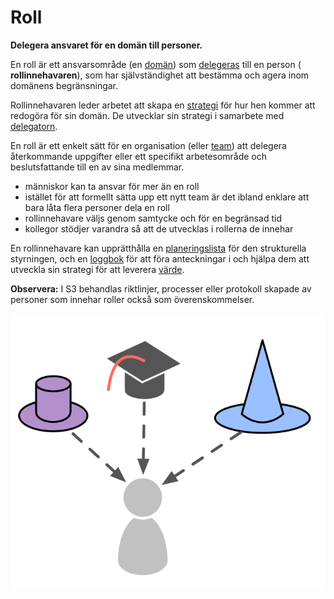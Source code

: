 # Roll

<summary>
<strong>Delegera ansvaret för en domän till personer.</strong>
</summary>

En roll är ett ansvarsområde (en [domän](glossary:domain)) som [delegeras](glossary:delegation) till en person ( **rollinnehavaren**), som har självständighet att bestämma och agera inom domänens begränsningar.

Rollinnehavaren leder arbetet att skapa en [strategi](glossary:strategy) för hur hen kommer att redogöra för sin domän. De utvecklar sin strategi i samarbete med [delegatorn](glossary:delegator).

En roll är ett enkelt sätt för en organisation (eller [team](glossary:team)) att delegera återkommande uppgifter eller ett specifikt arbetesområde och beslutsfattande till en av sina medlemmar.

- människor kan ta ansvar för mer än en roll
- istället för att formellt sätta upp ett nytt team är det ibland enklare att bara låta flera personer dela en roll
- rollinnehavare väljs genom samtycke och för en begränsad tid
- kollegor stödjer varandra så att de utvecklas i rollerna de innehar

En rollinnehavare kan upprätthålla en [planeringslista](glossary:backlog) för den strukturella styrningen, och en [loggbok](glossary:logbook) för att föra anteckningar i och hjälpa dem att utveckla sin strategi för att leverera [värde](glossary:value).

**Observera:** I S3 behandlas riktlinjer, processer eller protokoll skapade av personer som innehar roller också som överenskommelser.

![Människor kan ta ansvar för mer än en roll](img/illustrations/roles.png)